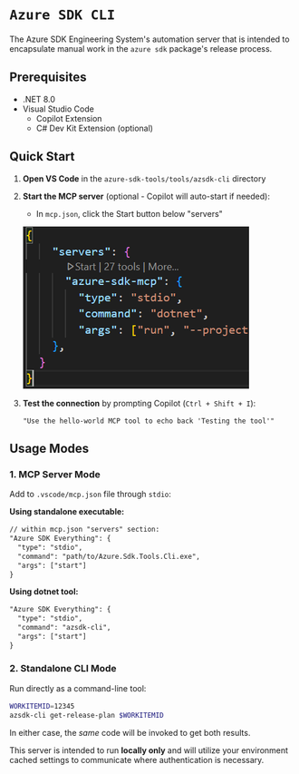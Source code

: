 # `Azure SDK CLI`

The Azure SDK Engineering System's automation server that is intended to encapsulate manual work in the `azure sdk` package's release process.

## Prerequisites
- .NET 8.0
- Visual Studio Code
    - Copilot Extension
    - C# Dev Kit Extension (optional)

## Quick Start

1. **Open VS Code** in the `azure-sdk-tools/tools/azsdk-cli` directory
2. **Start the MCP server** (optional - Copilot will auto-start if needed):
   - In `mcp.json`, click the Start button below "servers"
   
   ![Local Image](/tools/azsdk-cli/Azure.Sdk.Tools.Cli/image/MCP-Start.png)

3. **Test the connection** by prompting Copilot (`Ctrl + Shift + I`):

   ```text
   "Use the hello-world MCP tool to echo back 'Testing the tool'"
   ```

## Usage Modes

### 1. MCP Server Mode

Add to `.vscode/mcp.json` file through `stdio`:

**Using standalone executable:**

```jsonc
// within mcp.json "servers" section:
"Azure SDK Everything": {
  "type": "stdio",
  "command": "path/to/Azure.Sdk.Tools.Cli.exe",
  "args": ["start"]
}
```

**Using dotnet tool:**

```jsonc
"Azure SDK Everything": {
  "type": "stdio", 
  "command": "azsdk-cli",
  "args": ["start"]
}
```

### 2. Standalone CLI Mode

Run directly as a command-line tool:

```bash
WORKITEMID=12345
azsdk-cli get-release-plan $WORKITEMID
```

In either case, the _same_ code will be invoked to get both results.

This server is intended to run **locally only** and will utilize your environment cached settings to communicate where authentication is necessary.
